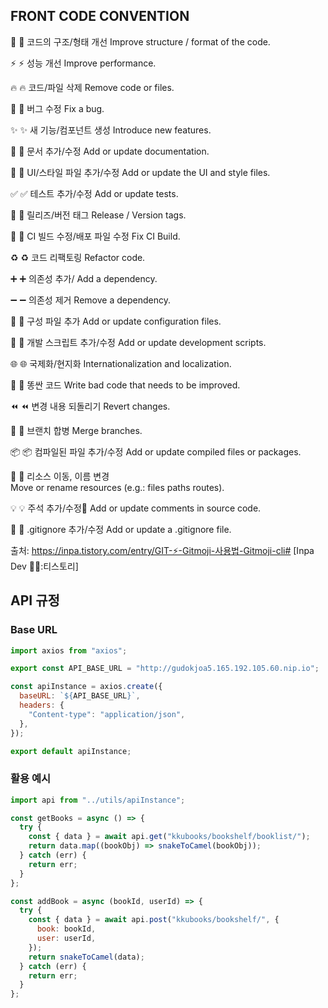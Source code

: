 ## FRONT CODE CONVENTION

🎨
:art:
코드의 구조/형태 개선
Improve structure / format of the code.

⚡️
:zap:
성능 개선
Improve performance.

🔥
:fire:
코드/파일 삭제
Remove code or files.

🐛
:bug:
버그 수정
Fix a bug.

✨
:sparkles:
새 기능/컴포넌트 생성
Introduce new features.

📝
:memo:
문서 추가/수정
Add or update documentation.

💄
:lipstick:
UI/스타일 파일 추가/수정
Add or update the UI and style files.

✅
:white_check_mark:
테스트 추가/수정
Add or update tests.

🔖
:bookmark:
릴리즈/버전 태그
Release / Version tags.

💚
:green_heart:
CI 빌드 수정/배포 파일 수정
Fix CI Build.

♻️
:recycle:
코드 리팩토링
Refactor code.

➕
:heavy_plus_sign:
의존성 추가/
Add a dependency.

➖
:heavy_minus_sign:
의존성 제거
Remove a dependency.

🔧
:wrench:
구성 파일 추가
Add or update configuration files.

🔨
:hammer:
개발 스크립트 추가/수정
Add or update development scripts.

🌐
:globe_with_meridians:
국제화/현지화
Internationalization and localization.

💩
:poop:
똥싼 코드
Write bad code that needs to be improved.

⏪
:rewind:
변경 내용 되돌리기
Revert changes.

🔀
:twisted_rightwards_arrows:
브랜치 합병
Merge branches.

📦
:package:
컴파일된 파일 추가/수정
Add or update compiled files or packages.

🚚
:truck:
리소스 이동, 이름 변경
Move or rename resources (e.g.: files paths routes).

💡
:bulb:
주석 추가/수정
Add or update comments in source code.

🙈
:see_no_evil:
.gitignore 추가/수정
Add or update a .gitignore file.

출처: https://inpa.tistory.com/entry/GIT-⚡️-Gitmoji-사용법-Gitmoji-cli# [Inpa Dev 👨‍💻:티스토리]

## API 규정

### Base URL

```javascript
import axios from "axios";

export const API_BASE_URL = "http://gudokjoa5.165.192.105.60.nip.io";

const apiInstance = axios.create({
  baseURL: `${API_BASE_URL}`,
  headers: {
    "Content-type": "application/json",
  },
});

export default apiInstance;
```

### 활용 예시

```javascript
import api from "../utils/apiInstance";

const getBooks = async () => {
  try {
    const { data } = await api.get("kkubooks/bookshelf/booklist/");
    return data.map((bookObj) => snakeToCamel(bookObj));
  } catch (err) {
    return err;
  }
};

const addBook = async (bookId, userId) => {
  try {
    const { data } = await api.post("kkubooks/bookshelf/", {
      book: bookId,
      user: userId,
    });
    return snakeToCamel(data);
  } catch (err) {
    return err;
  }
};
```
